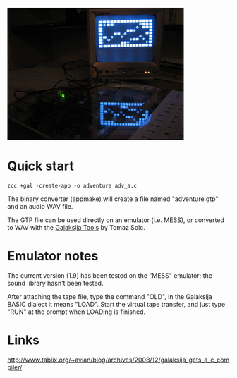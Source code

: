 

![](images/platform/galaksija.jpg)





# Quick start

    zcc +gal -create-app -o adventure adv_a.c

The binary converter (appmake) will create a file named "adventure.gtp" and an audio WAV file.

The GTP file can be used directly on an emulator (i.e. MESS), or converted to WAV with the [Galaksija Tools](http://www.tablix.org/~avian/blog/articles/galaksija-tools/) by Tomaz Solc.




# Emulator notes

The current version (1.9) has been tested on the "MESS" emulator; the sound library hasn't been tested.

After attaching the tape file, type the command "OLD", in the Galaksija BASIC dialect it means "LOAD".
Start the virtual tape transfer, and just type "RUN" at the prompt when LOADing is finished.


# Links

http://www.tablix.org/~avian/blog/archives/2008/12/galaksija_gets_a_c_compiler/

